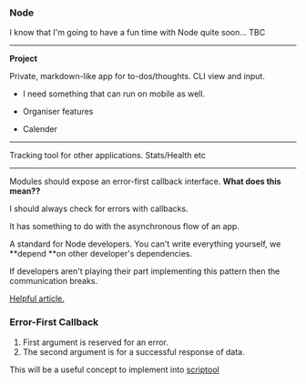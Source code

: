 ### Node

I know that I'm going to have a fun time with Node quite soon... TBC

---

**Project**

Private, markdown-like app for to-dos/thoughts. CLI view and input.

* I need something that can run on mobile as well. 
* Organiser features

* Calender

---

Tracking tool for other applications. Stats/Health etc

---

Modules should expose an error-first callback interface. **What does this mean??**

I should always check for errors with callbacks.

It has something to do with the asynchronous flow of an app.

A standard for Node developers. You can't write everything yourself, we **depend **on other developer's dependencies.

If developers aren't playing their part implementing this pattern then the communication breaks.

[Helpful article.](http://fredkschott.com/post/2014/03/understanding-error-first-callbacks-in-node-js/)

### Error-First Callback

1. First argument is reserved for an error.
2. The second argument is for a successful response of data.

This will be a useful concept to implement into [scriptool](/toolbox/javascript/node/project-1-~-scriptool.md)











